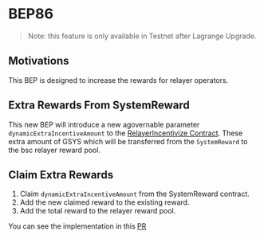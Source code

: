 # BEP86

> Note: this feature is only available in Testnet after Lagrange Upgrade.

## Motivations

This BEP is designed to increase the rewards for relayer operators.

## Extra Rewards From SystemReward

This new BEP will introduce a new agovernable parameter `dynamicExtraIncentiveAmount` to the [RelayerIncentivize Contract](https://github.com/githubusername/githubrepo-genesis-contract/blob/master/contracts/RelayerIncentivize.sol). These extra  amount of GSYS which will be transferred from the `SystemReward` to the bsc relayer reward pool.

## Claim Extra Rewards

1. Claim `dynamicExtraIncentiveAmount` from the SystemReward contract.
2. Add the new claimed reward to the existing reward.
3. Add the total reward to the relayer reward pool.

You can see the implementation in this [PR](https://github.com/githubusername/githubrepo-genesis-contract/pull/86)